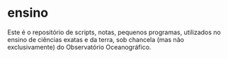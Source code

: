 # ensino
Este é o repositório de scripts, notas, pequenos programas, utilizados no ensino de ciências exatas e da terra, sob chancela (mas não exclusivamente) do Observatório Oceanográfico.
